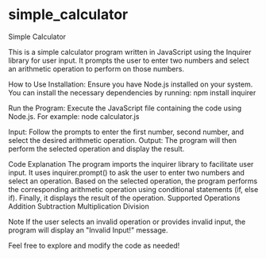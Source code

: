 # simple_calculator
Simple Calculator

This is a simple calculator program written in JavaScript using the Inquirer library for user input. It prompts the user to enter two numbers and select an arithmetic operation to perform on those numbers.

How to Use
Installation: Ensure you have Node.js installed on your system. You can install the necessary dependencies by running:
npm install inquirer

Run the Program: Execute the JavaScript file containing the code using Node.js. For example:
node calculator.js

Input: Follow the prompts to enter the first number, second number, and select the desired arithmetic operation.
Output: The program will then perform the selected operation and display the result.

Code Explanation
The program imports the inquirer library to facilitate user input.
It uses inquirer.prompt() to ask the user to enter two numbers and select an operation.
Based on the selected operation, the program performs the corresponding arithmetic operation using conditional statements (if, else if).
Finally, it displays the result of the operation.
Supported Operations
Addition
Subtraction
Multiplication
Division

Note
If the user selects an invalid operation or provides invalid input, the program will display an "Invalid Input!" message.

Feel free to explore and modify the code as needed!
